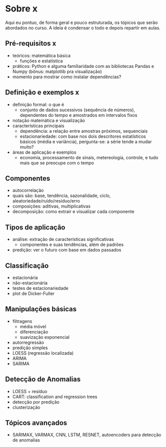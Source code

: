 # Sobre x

Aqui eu pontuo, de forma geral e pouco estruturada, os tópicos que serão abordados no curso. A ideia é condensar o todo e depois repartir em aulas.

## Pré-requisitos x

- teóricos: matemática básica
    - funções e estatística
- práticos: Python e alguma familiaridade com as bibliotecas Pandas e Numpy (bônus: matplotlib pra visualização)
- momento para mostrar como instalar dependências?

## Definição e exemplos x

- definição formal: o que é
    - conjunto de dados sucessivos (sequência de números), dependentes do tempo e amostrados em intervalos fixos
- notação matemática e visualização
- características principais
    - dependência: a relação entre amostras próximos, sequenciais
	- estacionariedade: com base nos dois descritores estatísticos básicos (média e variância), pergunta-se: a série tende a mudar muito?
- áreas de aplicação e exemplos
    - economia, processamento de sinais, metereologia, controle, e tudo mais que se preocupe com o tempo

## Componentes

- autocorrelação
- quais são: base, tendência, sazonalidade, ciclo, aleatoriedade/ruído/resíduo/erro
- composições: aditivas, multiplicativas
- decomposição: como extrair e visualizar cada componente

## Tipos de aplicação

- análise: extração de características significativas
    - componentes e suas tendências, além de padrões 
- predição: ver o futuro com base em dados passados

## Classificação

- estacionária
- não-estacionária
- testes de estacionariedade
- plot de Dicker-Fuller

## Manipulações básicas

- filtragens
    - média móvel
    - diferenciação
    - suavização exponencial
- autorregressão
- predição simples
- LOESS (regressão localizada)
- ARIMA
- SARIMA

## Detecção de Anomalias

- LOESS + resíduo
- CART: classification and regression trees
- detecção por predição
- clusterização

## Tópicos avançados

- SARIMAX, VARMAX, CNN, LSTM, RESNET, autoencoders para detecção de anomalias
